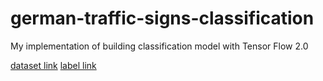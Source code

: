 # german-traffic-signs-classification

My implementation of building classification model with Tensor Flow 2.0

[dataset link](https://d17h27t6h515a5.cloudfront.net/topher/2017/February/5898cd6f_traffic-signs-data/traffic-signs-data.zip)
[label link](https://docs.google.com/document/d/1KlavfVAerQFibtuNL7HEZUitXwRK4oNbiYXd0pRIzjQ/edit?usp=sharing)
